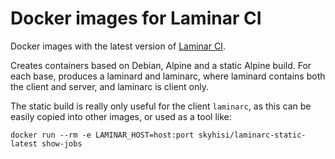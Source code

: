 # Docker images for Laminar CI

Docker images with the latest version of [Laminar CI](https://github.com/ohwgiles/laminar).

Creates containers based on Debian, Alpine and a static Alpine build.
For each base, produces a laminard and laminarc, where laminard contains both the client and server, and laminarc is
client only.

The static build is really only useful for the client `laminarc`, as this can be easily copied into other images,
or used as a tool like:

    docker run --rm -e LAMINAR_HOST=host:port skyhisi/laminarc-static-latest show-jobs
